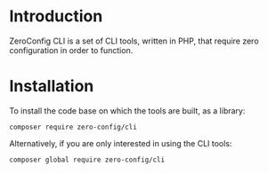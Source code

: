 # Introduction

ZeroConfig CLI is a set of CLI tools, written in PHP, that require zero
configuration in order to function.

# Installation

To install the code base on which the tools are built, as a library:

```
composer require zero-config/cli
```

Alternatively, if you are only interested in using the CLI tools:

```
composer global require zero-config/cli
```

